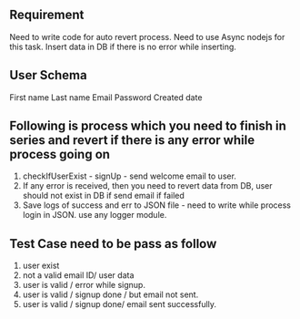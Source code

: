 ## Requirement 

Need to write code for auto revert process.
Need to use Async nodejs for this task.
Insert data in DB if there is no error while inserting.

## User Schema  
First name 
Last name 
Email
Password
Created date 

## Following is process which you need to finish in series and revert if there is any error while process going on  
1. checkIfUserExist - signUp - send welcome email to user. 
2. If any error is received, then you need to revert data from DB, user should not exist in DB if send email if failed 
3. Save logs of success and err to JSON file - need to write while process login in JSON. use any logger module. 

## Test Case need to be pass as follow 
1. user exist
2. not a valid email ID/ user data
3. user is valid / error while signup.
4. user is valid / signup done / but email not sent.
5. user is valid / signup done/ email sent successfully.
